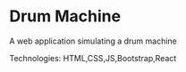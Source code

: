 # Drum Machine

A web application simulating a drum machine

Technologies: HTML,CSS,JS,Bootstrap,React